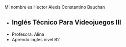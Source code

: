 Mi nombre es Hector Alexis Constantino Bauchan

- ## Inglés Técnico Para Videojuegos III
- Profesora: Alina
- Aprendo ingles nivel B2
